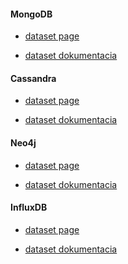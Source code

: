 #### MongoDB
- [dataset page](https://data.gov.cz/datov%C3%A1-sada?iri=https%3A%2F%2Fdata.gov.cz%2Fzdroj%2Fdatov%C3%A9-sady%2F44992785%2F803a7cfc77bfaef0ee2238465da0820f)

- [dataset dokumentacia](https://mmbonline.sharepoint.com/:x:/s/public/OMI/gis/EWnFixr3LSFCuTiJXQnS-aMB1xwPRBcwx7-6iwma05qS6Q?rtime=SFcJ5AbS20g)

#### Cassandra
- [dataset page](https://data.gov.cz/datov%C3%A1-sada?iri=https%3A%2F%2Fdata.gov.cz%2Fzdroj%2Fdatov%C3%A9-sady%2F44992785%2F4907e5c199620d99a44c1ec388703cd5)

- [dataset dokumentacia](https://data.brno.cz/maps/mestobrno::kvalita-ovzdu%C5%A1%C3%AD-air-quality)

#### Neo4j
- [dataset page]()

- [dataset dokumentacia]()

#### InfluxDB
- [dataset page]()

- [dataset dokumentacia]()

